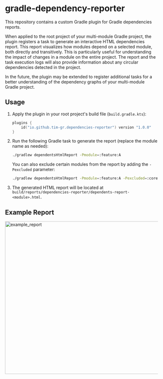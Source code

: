 # gradle-dependency-reporter

This repository contains a custom Gradle plugin for Gradle dependencies reports.

When applied to the root project of your multi-module Gradle project, the plugin registers a task
to generate an interactive HTML dependencies report. This report visualizes how modules depend on
a selected module, both directly and transitively. This is particularly useful for understanding
the impact of changes in a module on the entire project. The report and the task execution logs
will also provide information about any circular dependencies detected in the project.

In the future, the plugin may be extended to register additional tasks for a better understanding of
the dependency graphs of your multi-module Gradle project.

## Usage

1. Apply the plugin in your root project's build file (`build.gradle.kts`):
   ```kotlin
   plugins {
       id("io.github.tim-gr.dependencies-reporter") version "1.0.0"
   }
   ```
   
2. Run the following Gradle task to generate the report (replace the module name as needed):
   ```bash
   ./gradlew dependentsHtmlReport -Pmodule=:feature:A
   ```
   You can also exclude certain modules from the report by adding the `-Pexcluded` parameter:
   ```bash
   ./gradlew dependentsHtmlReport -Pmodule=:feature:A -Pexcluded=:core:logging,:core:network
   ```
   
3. The generated HTML report will be located at `build/reports/dependencies-reporter/dependents-report-<module>.html`.

## Example Report
<img width="756" height="504" alt="example_report" src="https://github.com/user-attachments/assets/eb917821-d123-4a32-89ab-7f235be40705" />
